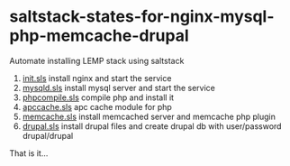 # saltstack-states-for-nginx-mysql-php-memcache-drupal
Automate installing LEMP stack using saltstack

1. [init.sls](init.sls)
	install nginx and start the service 
2. [mysqld.sls](mysqld.sls)
	install mysql server and start the service
3. [phpcompile.sls](phpcompile.sls)
	compile php and install it
4. [apccache.sls](apccache.sls)
	apc cache module for php
5. [memcache.sls](memcache.sls)
	install memcached server and memcache php plugin
6. [drupal.sls](drupal.sls)
	install drupal files and create drupal db with user/password drupal/drupal

That is it...
